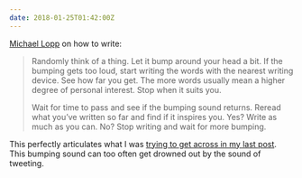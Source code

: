 ```yaml
---
date: 2018-01-25T01:42:00Z
---
```


[Michael Lopp](https://randsinrepose.com/archives/how-to-write-a-blog-post/) on how to write:

> Randomly think of a thing. Let it bump around your head a bit. If the bumping gets too loud, start writing the words with the nearest writing device. See how far you get. The more words usually mean a higher degree of personal interest. Stop when it suits you.
>
> Wait for time to pass and see if the bumping sound returns. Reread what you’ve written so far and find if it inspires you. Yes? Write as much as you can. No? Stop writing and wait for more bumping.

This perfectly articulates what I was [trying to get across in my last post](/2018/023/a1/microblogging/). This bumping sound can too often get drowned out by the sound of tweeting.
